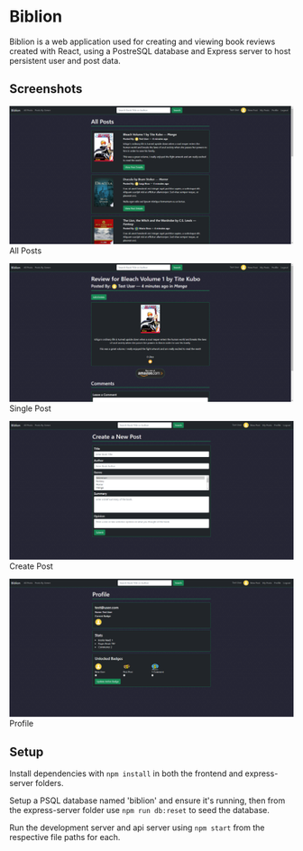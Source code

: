 # Biblion

Biblion is a web application used for creating and viewing book reviews created with React, using a PostreSQL database and Express server to host persistent user and post data.

## Screenshots

!["All Posts"](https://github.com/Rdmptn/biblion/blob/master/docs/All%20Posts.png?raw=true)  
All Posts

!["Single Post"](https://github.com/Rdmptn/biblion/blob/master/docs/Single%20Post.png?raw=true)   
Single Post

!["Create Post"](https://github.com/Rdmptn/biblion/blob/master/docs/Create%20Post.png?raw=true)   
Create Post

!["Profile"](https://github.com/Rdmptn/biblion/blob/master/docs/Profile.png?raw=true)   
Profile

## Setup

Install dependencies with `npm install` in both the frontend and express-server folders.

Setup a PSQL database named 'biblion' and ensure it's running, then from the express-server folder use `npm run db:reset` to seed the database.

Run the development server and api server using `npm start` from the respective file paths for each.
